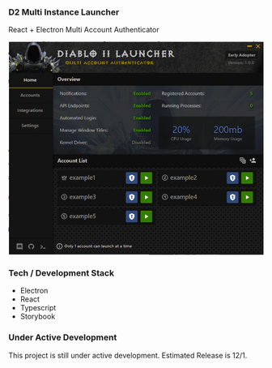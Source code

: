### D2 Multi Instance Launcher
React + Electron Multi Account Authenticator

![Example](./docs/images/alpha.png)

### Tech / Development Stack
- Electron
- React
- Typescript
- Storybook

### Under Active Development
This project is still under active development. Estimated Release is 12/1.